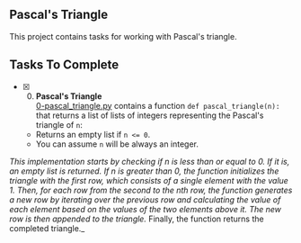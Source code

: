 ## Pascal's Triangle

This project contains tasks for working with Pascal's triangle.

## Tasks To Complete

+ [x] 0. **Pascal's Triangle**<br/>[0-pascal_triangle.py](0-pascal_triangle.py) contains a function `def pascal_triangle(n):` that returns a list of lists of integers representing the Pascal's triangle of `n`:
  + Returns an empty list if `n <= 0`.
  + You can assume `n` will be always an integer.
  
_This implementation starts by checking if n is less than or equal to 0. If it is, an empty list is returned._
_If n is greater than 0, the function initializes the triangle with the first row, which consists of a single element with the value 1._
_Then, for each row from the second to the nth row, the function generates a new row by iterating over the previous row and calculating the value of each element based on the values of the two elements above it. The new row is then appended to the triangle._
Finally, the function returns the completed triangle._
